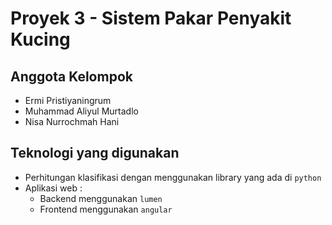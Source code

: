 # Proyek 3 - Sistem Pakar Penyakit Kucing

## Anggota Kelompok

- Ermi Pristiyaningrum
- Muhammad Aliyul Murtadlo
- Nisa Nurrochmah Hani

## Teknologi yang digunakan

- Perhitungan klasifikasi dengan menggunakan library yang ada di `python`
- Aplikasi web :
  - Backend menggunakan `lumen`
  - Frontend menggunakan `angular`
